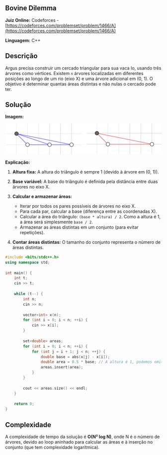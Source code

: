 ## Bovine Dilemma

**Juiz Online:** Codeforces - [https://codeforces.com/problemset/problem/1466/A](https://codeforces.com/problemset/problem/1466/A)

**Linguagem:** C++

## Descrição

Argus precisa construir um cercado triangular para sua vaca Io, usando três árvores como vértices. Existem `n` árvores localizadas em diferentes posições ao longo de um rio (eixo X) e uma árvore adicional em (0, 1). O objetivo é determinar quantas áreas distintas e não nulas o cercado pode ter.

## Solução

**Imagem:**

![image](sample.png)

**Explicação:**

1. **Altura fixa:**  A altura do triângulo é sempre 1 (devido à árvore em (0, 1)).

2. **Base variável:** A base do triângulo é definida pela distância entre duas árvores no eixo X.

3. **Calcular e armazenar áreas:**
   - Iterar por todos os pares possíveis de árvores no eixo X.
   - Para cada par, calcular a base (diferença entre as coordenadas X).
   - Calcular a área do triângulo: `(base * altura) / 2`. Como a altura é 1, a área será simplesmente `base / 2`.
   - Armazenar as áreas distintas em um conjunto (para evitar repetições).

4. **Contar áreas distintas:** O tamanho do conjunto representa o número de áreas distintas.

```c++
#include <bits/stdc++.h>
using namespace std;

int main() {
    int t;
    cin >> t;

    while (t--) {
        int n;
        cin >> n;

        vector<int> x(n);
        for (int i = 0; i < n; ++i) {
            cin >> x[i];
        }

        set<double> areas;
        for (int i = 0; i < n; ++i) {
            for (int j = i + 1; j < n; ++j) {
                double base = abs(x[j] - x[i]);
                double area = 0.5 * base; // A altura é 1, podemos omitir
                areas.insert(area);
            }
        }

        cout << areas.size() << endl;
    }

    return 0;
}
```

## Complexidade

A complexidade de tempo da solução é **O(N² log N)**, onde N é o número de árvores, devido ao loop aninhado para calcular as áreas e à inserção no conjunto (que tem complexidade logarítmica). 